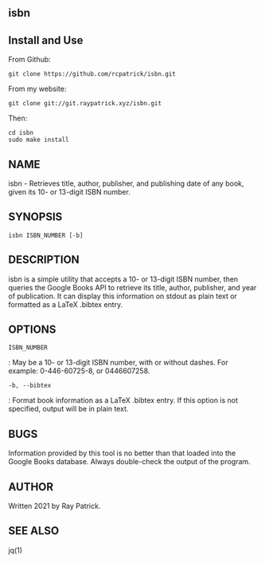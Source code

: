 ## isbn

## Install and Use
From Github:
```
git clone https://github.com/rcpatrick/isbn.git
```
From my website:
```
git clone git://git.raypatrick.xyz/isbn.git
```
Then:
```
cd isbn
sudo make install
```

NAME
----

isbn - Retrieves title, author, publisher, and publishing date of any book, given its 10- or 13-digit ISBN number. 

SYNOPSIS
--------

`isbn ISBN_NUMBER [-b]`

DESCRIPTION
-----------

isbn is a simple utility that accepts a 10- or 13-digit ISBN number, then queries the Google Books API to retrieve its title, author, publisher, and year of publication. It can display this information on stdout as plain text or formatted as a LaTeX .bibtex entry.

OPTIONS
-------

`ISBN_NUMBER`

:   May be a 10- or 13-digit ISBN number, with or without dashes. For example: 0-446-60725-8, or 0446607258.

`-b, --bibtex`

:   Format book information as a LaTeX .bibtex entry. If this option is not specified, output will be in plain text.

BUGS
----

Information provided by this tool is no better than that loaded into the Google Books database. Always double-check the output of the program.

AUTHOR
------

Written 2021 by Ray Patrick.

SEE ALSO
--------

jq(1)
